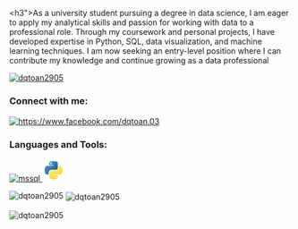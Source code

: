 <h3">As a university student pursuing a degree in data science, I am eager to apply my analytical skills and passion for working with data to a professional role. Through my coursework and personal projects, I have developed expertise in Python, SQL, data visualization, and machine learning techniques. I am now seeking an entry-level position where I can contribute my knowledge and continue growing as a data professional</h3>

<p align="left"> <a href="https://github.com/ryo-ma/github-profile-trophy"><img src="https://github-profile-trophy.vercel.app/?username=dqtoan2905" alt="dqtoan2905" /></a> </p>

<h3 align="left">Connect with me:</h3>
<p align="left">
<a href="https://fb.com/https://www.facebook.com/dqtoan.03" target="blank"><img align="center" src="https://raw.githubusercontent.com/rahuldkjain/github-profile-readme-generator/master/src/images/icons/Social/facebook.svg" alt="https://www.facebook.com/dqtoan.03" height="30" width="40" /></a>
</p>

<h3 align="left">Languages and Tools:</h3>
<p align="left"> <a href="https://www.microsoft.com/en-us/sql-server" target="_blank" rel="noreferrer"> <img src="https://www.svgrepo.com/show/303229/microsoft-sql-server-logo.svg" alt="mssql" width="40" height="40"/> </a> <a href="https://www.python.org" target="_blank" rel="noreferrer"> <img src="https://raw.githubusercontent.com/devicons/devicon/master/icons/python/python-original.svg" alt="python" width="40" height="40"/> </a> </p>

<p><img align="left" src="https://github-readme-stats.vercel.app/api/top-langs?username=dqtoan2905&show_icons=true&locale=en&layout=compact" alt="dqtoan2905" /></p>

<p>&nbsp;<img align="center" src="https://github-readme-stats.vercel.app/api?username=dqtoan2905&show_icons=true&locale=en" alt="dqtoan2905" /></p>

<p><img align="center" src="https://github-readme-streak-stats.herokuapp.com/?user=dqtoan2905&" alt="dqtoan2905" /></p>
